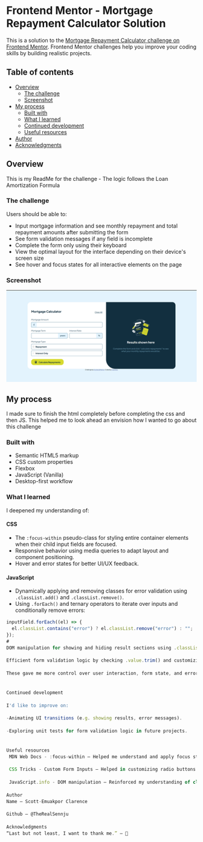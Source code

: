 # Frontend Mentor - Mortgage Repayment Calculator Solution

This is a solution to the [Mortgage Repayment Calculator challenge on Frontend Mentor](https://www.frontendmentor.io/challenges/mortgage-repayment-calculator-Galx1LXK73). Frontend Mentor challenges help you improve your coding skills by building realistic projects.

## Table of contents

- [Overview](#overview)
  - [The challenge](#the-challenge)
  - [Screenshot](#screenshot)
- [My process](#my-process)
  - [Built with](#built-with)
  - [What I learned](#what-i-learned)
  - [Continued development](#continued-development)
  - [Useful resources](#useful-resources)
- [Author](#author)
- [Acknowledgments](#acknowledgments)

## Overview

This is my ReadMe for the challenge - The logic follows the Loan Amortization Formula

### The challenge

Users should be able to:

- Input mortgage information and see monthly repayment and total repayment amounts after submitting the form
- See form validation messages if any field is incomplete
- Complete the form only using their keyboard
- View the optimal layout for the interface depending on their device's screen size
- See hover and focus states for all interactive elements on the page

### Screenshot

![](/image.png)

## My process

I made sure to finish the html completely before completing the css and then JS. This helped me to look ahead an envision how I wanted to go about this challenge

### Built with

- Semantic HTML5 markup
- CSS custom properties
- Flexbox
- JavaScript (Vanilla)
- Desktop-first workflow

### What I learned

I deepened my understanding of:

#### CSS

- The `:focus-within` pseudo-class for styling entire container elements when their child input fields are focused.
- Responsive behavior using media queries to adapt layout and component positioning.
- Hover and error states for better UI/UX feedback.

#### JavaScript

- Dynamically applying and removing classes for error validation using `.classList.add()` and `.classList.remove()`.
- Using `.forEach()` and ternary operators to iterate over inputs and conditionally remove errors:

```js
inputField.forEach((el) => {
  el.classList.contains("error") ? el.classList.remove("error") : "";
});
#
DOM manipulation for showing and hiding result sections using .classList.add("hidden") and .classList.remove("hidden").

Efficient form validation logic by checking .value.trim() and customizing error display per field.

These gave me more control over user interaction, form state, and error management.


Continued development

I'd like to improve on:

-Animating UI transitions (e.g. showing results, error messages).

-Exploring unit tests for form validation logic in future projects.


Useful resources
 MDN Web Docs - :focus-within – Helped me understand and apply focus styles effectively.

 CSS Tricks - Custom Form Inputs – Helped in customizing radio buttons with accent-color.

 JavaScript.info - DOM manipulation – Reinforced my understanding of class manipulation and event-driven form behavior.

Author
Name – Scott-Emuakpor Clarence

Github – @TheRealSennju

Acknowledgments
“Last but not least, I want to thank me.” – 🐐
```
